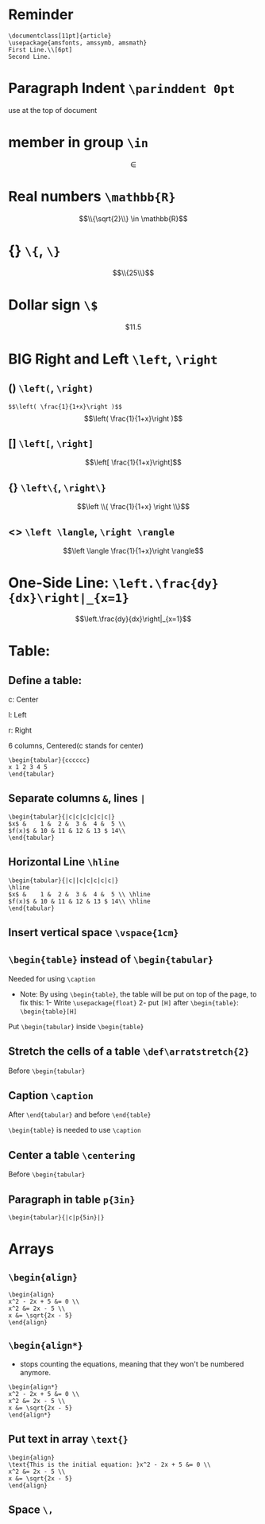 # Reminder
```
\documentclass[11pt]{article}
\usepackage{amsfonts, amssymb, amsmath}
First Line.\\[6pt]
Second Line.
```

# Paragraph Indent ```\parinddent 0pt```
use at the top of document
# member **in** group ```\in```
$$\in$$
# Real numbers ```\mathbb{R}```
$$\\{\sqrt{2}\\} \in \mathbb{R}$$

# {} ```\{```, ```\}```
$$\\{25\\}$$

# Dollar sign ```\$```
$$\$11.5$$

# BIG Right and Left ```\left```, ```\right```
## () ```\left(```, ```\right)```
```$$\left( \frac{1}{1+x}\right )$$```
$$\left( \frac{1}{1+x}\right )$$

## [] ```\left[```, ```\right]```
$$\left[ \frac{1}{1+x}\right]$$

## {} ```\left\{```, ```\right\}```
$$\left \\{ \frac{1}{1+x} \right \\}$$

## <> ```\left \langle```, ```\right \rangle```
$$\left \langle \frac{1}{1+x}\right \rangle$$

# One-Side Line: ```\left.\frac{dy}{dx}\right|_{x=1}```
$$\left.\frac{dy}{dx}\right|_{x=1}$$

# Table:

## Define a table:
c: Center

l: Left

r: Right

6 columns, Centered(c stands for center)

```
\begin{tabular}{cccccc}
x 1 2 3 4 5
\end{tabular}
```

## Separate columns ```&```, lines ```|```

```
\begin{tabular}{|c|c|c|c|c|c|}
$x$ &    1 &  2 &  3 &  4 &  5 \\ 
$f(x)$ & 10 & 11 & 12 & 13 $ 14\\
\end{tabular}
```

## Horizontal Line ```\hline```

```
\begin{tabular}{|c||c|c|c|c|c|}
\hline
$x$ &    1 &  2 &  3 &  4 &  5 \\ \hline
$f(x)$ & 10 & 11 & 12 & 13 $ 14\\ \hline
\end{tabular}
```

## Insert vertical space ```\vspace{1cm}```

## ```\begin{table}``` instead of ```\begin{tabular}```
Needed for using ```\caption```

- Note: By using ```\begin{table}```, the table will be put on top of the page, to fix this:
  1- Write ```\usepackage{float}```
  2- put ```[H]``` after ```\begin{table}```: ```\begin{table}[H]```


Put ```\begin{tabular}``` inside ```\begin{table}```

## Stretch the cells of a table ```\def\arratstretch{2}```
Before ```\begin{tabular}```

## Caption ```\caption```
After ```\end{tabular}``` and before ```\end{table}```

```\begin{table}``` is needed to use ```\caption```

## Center a table ```\centering```
Before ```\begin{tabular}```

## Paragraph in table ```p{3in}```
```
\begin{tabular}{|c|p{5in}|}
```

# Arrays
## ```\begin{align}```
```
\begin{align}
x^2 - 2x + 5 &= 0 \\
x^2 &= 2x - 5 \\
x &= \sqrt{2x - 5}
\end{align}
```

## ```\begin{align*}```
* stops counting the equations, meaning that they won't be numbered anymore.
```
\begin{align*}
x^2 - 2x + 5 &= 0 \\
x^2 &= 2x - 5 \\
x &= \sqrt{2x - 5}
\end{align*}
```

## Put text in array ```\text{}```
```
\begin{align}
\text{This is the initial equation: }x^2 - 2x + 5 &= 0 \\
x^2 &= 2x - 5 \\
x &= \sqrt{2x - 5}
\end{align}
```

## Space ```\,```

